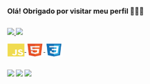 
 
</div>

### Olá! Obrigado por visitar meu perfil 🙋🏾‍♂️

##

<div>
 <a href="https://beacons.ai/WMTRES">
 <img height= "150em" src="https://github-readme-stats.vercel.app/api?username=WMTRES&show_icons=true&theme=dark&include_all_comits=true&count_private=true"/>
  
 <img height= "150em" src="https://github-readme-stats.vercel.app/api/top-langs/?username=WMTRES&layout=compact&langs_count=16&theme=dark"/>
 </div>
 

 
 <div style="display: inline_block"><br>
  <img align="center" alt="Rafa-Js" height="30" width="40" src="https://raw.githubusercontent.com/devicons/devicon/master/icons/javascript/javascript-plain.svg">
  <img align="center" alt="Rafa-HTML" height="30" width="40" src="https://raw.githubusercontent.com/devicons/devicon/master/icons/html5/html5-original.svg">
  <img align="center" alt="Rafa-CSS" height="30" width="40" src="https://raw.githubusercontent.com/devicons/devicon/master/icons/css3/css3-original.svg">
  </div>
  
 ##
 

  
 <div>
 <a href="https://www.instagram.com/wmtres_/" target="_blank"><img src="https://img.shields.io/badge/-Instagram-%23E4405F?style=for-the-badge&logo=instagram&logoColor=white" target="_blank"></a>
 <a href="https://twitter.com/WMTres_" target="_blank"><img src="https://img.shields.io/badge/Twitter-1DA1F2?style=for-the-badge&logo=twitter&logoColor=white" target="_blank"></a>
 <a href="https://www.linkedin.com/in/william-melo-37b561155" target="_blank"><img src="https://img.shields.io/badge/-LinkedIn-%230077B5?style=for-the-badge&logo=linkedin&logoColor=white" target="_blank"></a> 
 </div>


